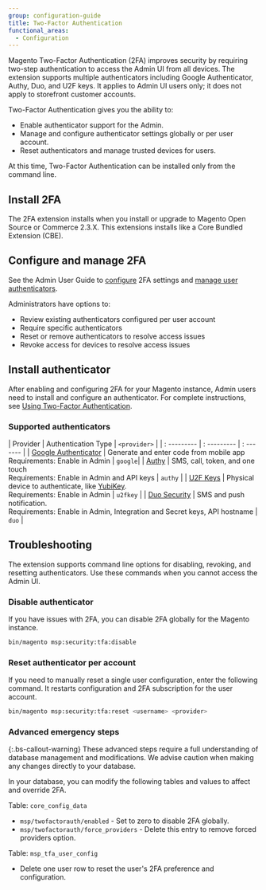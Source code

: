 ```yaml
---
group: configuration-guide
title: Two-Factor Authentication
functional_areas:
  - Configuration
---
```


Magento Two-Factor Authentication (2FA) improves security by requiring two-step authentication to access the Admin UI from all devices. The extension supports multiple authenticators including Google Authenticator, Authy, Duo, and U2F keys. It applies to Admin UI users only; it does not apply to storefront customer accounts.

Two-Factor Authentication gives you the ability to:

-  Enable authenticator support for the Admin.
-  Manage and configure authenticator settings globally or per user account.
-  Reset authenticators and manage trusted devices for users.

At this time, Two-Factor Authentication can be installed only from the command line.

## Install 2FA

The 2FA extension installs when you install or upgrade to Magento Open Source or Commerce 2.3.X. This extensions installs like a Core Bundled Extension (CBE).

## Configure and manage 2FA

See the Admin User Guide to [configure](https://docs.magento.com/m2/ee/user_guide/stores/security-two-factor-authentication.html) 2FA settings and [manage user authenticators](https://docs.magento.com/m2/ee/user_guide/stores/security-two-factor-authentication-manage.html).

Administrators have options to:

-  Review existing authenticators configured per user account
-  Require specific authenticators
-  Reset or remove authenticators to resolve access issues
-  Revoke access for devices to resolve access issues

## Install authenticator

After enabling and configuring 2FA for your Magento instance, Admin users need to install and configure an authenticator. For complete instructions, see [Using Two-Factor Authentication](https://docs.magento.com/m2/ee/user_guide/stores/security-two-factor-authentication-use.html).

### Supported authenticators

| Provider | Authentication Type | `<provider>` |
| : --------- | : --------- | : ------- |
| [Google Authenticator](https://support.google.com/accounts/answer/1066447?co=GENIE.Platform%3DAndroid&hl=en)  | Generate and enter code from mobile app Requirements: Enable in Admin  | `google`|
| [Authy](https://authy.com/)  | SMS, call, token, and one touch <br/>Requirements: Enable in Admin and API keys  | `authy` |
| [U2F Keys](https://docs.magento.com/m2/ee/user_guide/stores/security-two-factor-authentication-use.html#u2f-key)   | Physical device to authenticate, like [YubiKey](https://www.yubico.com/). <br/>Requirements: Enable in Admin  | `u2fkey` |
| [Duo Security](https://duo.com/)  | SMS and push notification. <br/>Requirements: Enable in Admin, Integration and Secret keys, API hostname  | `duo` |

## Troubleshooting

The extension supports command line options for disabling, revoking, and resetting authenticators. Use these commands when you cannot access the Admin UI.

### Disable authenticator

If you have issues with 2FA, you can disable 2FA globally for the Magento instance.

```bash
bin/magento msp:security:tfa:disable
```

### Reset authenticator per account

If you need to manually reset a single user configuration, enter the following command. It restarts configuration and 2FA subscription for the user account.

```bash
bin/magento msp:security:tfa:reset <username> <provider>
```

### Advanced emergency steps

{:.bs-callout-warning}
These advanced steps require a full understanding of database management and modifications. We advise caution when making any changes directly to your database.

In your database, you can modify the following tables and values to affect and override 2FA.

Table: `core_config_data`

-  `msp/twofactorauth/enabled` - Set to zero to disable 2FA globally.
-  `msp/twofactorauth/force_providers` - Delete this entry to remove forced providers option.

Table: `msp_tfa_user_config`

-  Delete one user row to reset the user's 2FA preference and configuration.
